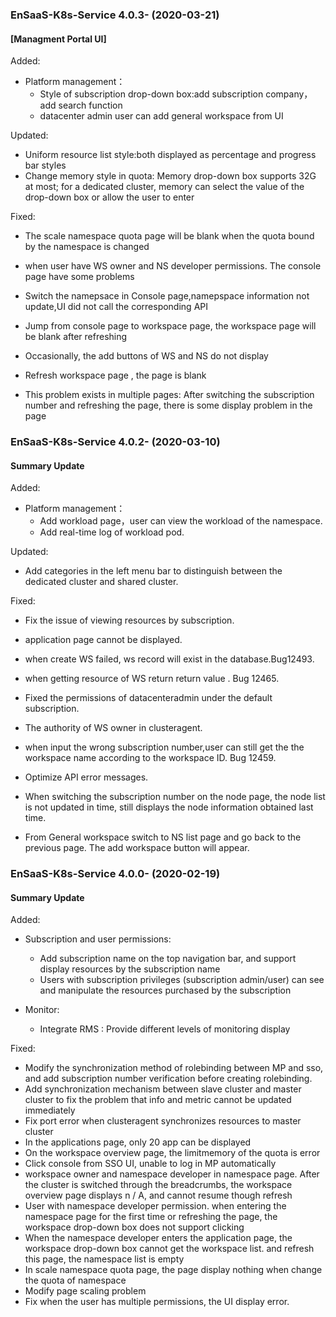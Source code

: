 ### EnSaaS-K8s-Service 4.0.3- (2020-03-21)

#### [Managment Portal UI]

Added:

- Platform management：
  - Style of subscription drop-down box:add  subscription company，add search function
  - datacenter admin user can add general workspace from UI

Updated:

- Uniform resource list style:both displayed as percentage and progress bar styles
- Change memory style in quota: Memory drop-down box supports 32G at most; for a dedicated cluster, memory can select the value of the drop-down box or allow the user to enter

Fixed:

- The scale namespace quota page will be blank when the quota bound by the namespace is changed
- when user have WS owner and NS developer permissions. The console page have some problems
- Switch the namepsace in Console page,namepspace information not update,UI did not call the corresponding API

- Jump from console page to workspace page, the workspace page will be blank after refreshing
- Occasionally, the add buttons of WS and NS do not display
- Refresh workspace page , the page is blank
- This problem exists in multiple pages: After switching the subscription number and refreshing the page, there is some display problem in the page

### 

### EnSaaS-K8s-Service 4.0.2- (2020-03-10)

#### Summary Update

Added:

- Platform management：
  - Add workload page，user can view the workload of the namespace.
  - Add real-time log of workload pod.

Updated:

- Add categories in the left menu bar to distinguish between the dedicated cluster and shared cluster.

Fixed:

- Fix the issue of viewing resources by subscription.
- application page cannot be displayed.


- when create WS failed, ws record will exist in the database.Bug12493.


- when getting resource of WS return return value  . Bug 12465.
- Fixed the permissions of datacenteradmin under the default subscription.
- The authority of WS owner in clusteragent.
- when input the wrong subscription number,user can still get the the workspace name according to the workspace ID. Bug 12459.
- Optimize API error messages.
- When switching the subscription number on the node page, the node list is not updated in time,  still displays the node information obtained last time.
- From General workspace switch to NS list page and go back to the previous page. The add workspace button will appear.





### EnSaaS-K8s-Service 4.0.0- (2020-02-19)

#### Summary Update

Added:

- Subscription  and user permissions:
  - Add subscription name on the top navigation bar, and support  display resources by the subscription name
  - Users with subscription privileges (subscription admin/user) can see and manipulate the resources purchased by the subscription

- Monitor:
  - Integrate RMS : Provide different levels of monitoring display



Fixed:

- Modify the synchronization method of rolebinding between MP and sso, and add subscription number verification before creating rolebinding.
- Add synchronization mechanism between slave cluster and master cluster to fix the problem that info and metric cannot be updated immediately 
- Fix port error when clusteragent synchronizes resources to master cluster
- In the applications page,  only 20 app can be displayed 
- On the workspace overview page, the limitmemory of the quota is error
- Click console from SSO UI, unable to log in MP automatically
- workspace owner and namespace developer in namespace page. After the cluster is switched through the breadcrumbs, the workspace overview page displays n / A, and cannot resume though refresh
- User with namespace developer permission. when entering the namespace page for the first time or refreshing the page, the workspace drop-down box does not support clicking
- When the namespace developer enters the application page, the workspace drop-down box cannot get the workspace list. and refresh this page, the namespace list is  empty
- In scale namespace quota page, the page display nothing when change the quota of namespace
- Modify page scaling problem
- Fix when the user has multiple permissions, the UI display error.

